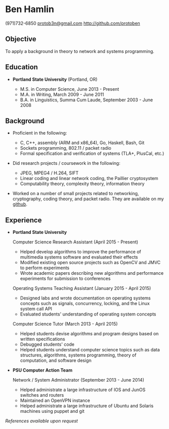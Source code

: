 Ben Hamlin
==========

(971)732-6850
<protob3n@gmail.com>
<http://github.com/protoben>


Objective
---------

To apply a background in theory to network and systems programming.


Education
---------

*   **Portland State University** (Portland, OR)

    + M.S. in Computer Science, June 2013 - Present
    + M.A. in Writing, March 2009 - June 2011
    + B.A. in Linguistics, Summa Cum Laude, September 2003 - June 2008


Background
-----------

* Proficient in the following:
    + C, C++, assembly (ARM and x86\_64), Go, Haskell, Bash, Git
    + Sockets programming, 802.11 / packet radio
    + Formal specification and verification of systems (TLA+, PlusCal, etc.)

* Did research projects / coursework in the following:
    + JPEG, MPEG4 / H.264, SIFT
    + Linear coding and linear network coding, the Paillier cryptosystem
    * Computability theory, complexity theory, information theory

* Worked on a number of small projects related to networking, cryptography,
  coding theory, and packet radio. They are available on my
  [github](http://github.com/protoben).


Experience
----------

*   **Portland State University**

    Computer Science Research Assistant (April 2015 - Present)

    + Helped develop algorithms to improve the performance of multimedia
      systems software and evaluated their effects
    + Modified existing open source projects such as OpenCV and JMVC to
      perform experiments
    + Wrote academic papers describing new algorithms and performance
      experiments for submission to conferences

    Operating Systems Teaching Assistant (January 2015 - April 2015)

    + Designed labs and wrote documentation on operating systems concepts
      such as signals, concurrency, locking, and the Linux system call API
    + Evaluated students' understanding of operating system concepts

    Computer Science Tutor (March 2013 - April 2015)

    + Helped students devise algorithms and program designs based on written
      specifications
    + Debugged students' code
    + Helped students understand computer science topics such as data
      structures, algorithms, systems programming, theory of computation, and
      software design


*   **PSU Computer Action Team**

    Network / System Administrator (September 2013 - June 2014)

    + Helped administrate a large infrastructure of IOS and JunOS switches and
      routers
    + Maintained an OpenVPN instance
    + Helped administrate a large infrastructure of Ubuntu and Solaris machines
      using puppet and git

*References available upon request*
